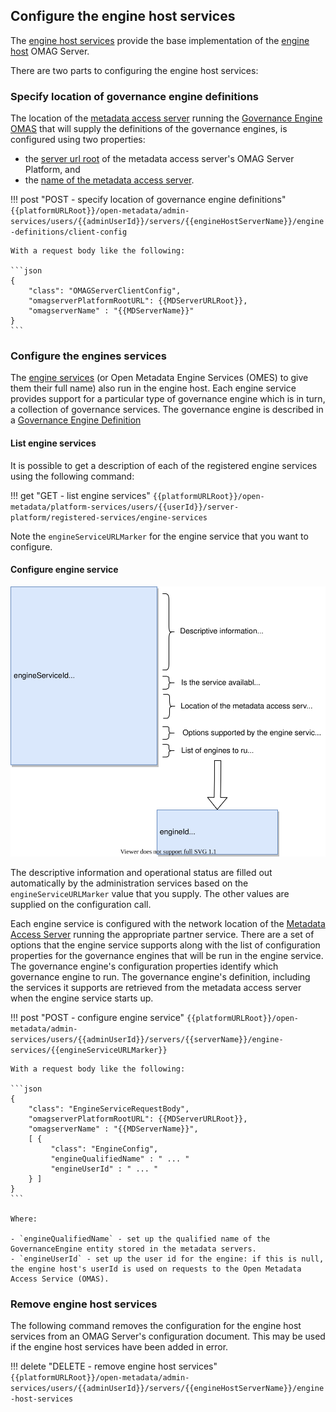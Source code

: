 <!-- SPDX-License-Identifier: CC-BY-4.0 -->
<!-- Copyright Contributors to the Egeria project. -->

## Configure the engine host services

The [engine host services](/services/engine-host-services) provide the base implementation of the [engine host](/concepts/engine-host) OMAG Server.

There are two parts to configuring the engine host services:

### Specify location of governance engine definitions

The location of the [metadata access server](/concepts/metadata-access-server) running the [Governance Engine OMAS](/services/omas/governance-engine) that will supply the definitions of the governance engines, is configured using two properties:

- the [server url root](/concepts/platform-url-root) of the metadata access server's OMAG Server Platform, and
- the [name of the metadata access server](/concepts/server-name).

!!! post "POST - specify location of governance engine definitions"
    ```
    {{platformURLRoot}}/open-metadata/admin-services/users/{{adminUserId}}/servers/{{engineHostServerName}}/engine-definitions/client-config
    ```

    With a request body like the following:

    ```json
    {
        "class": "OMAGServerClientConfig",
        "omagserverPlatformRootURL": {{MDServerURLRoot}},
        "omagserverName" : "{{MDServerName}}"
    }
    ```

### Configure the engines services

The [engine services](/services/omes) (or Open Metadata Engine Services (OMES) to give them their full name) also run in the engine host.  Each engine service provides support for a particular type of governance engine which is in turn, a collection of governance services.
The governance engine is described in a [Governance Engine Definition](/concepts/governance-engine-definition)

#### List engine services

It is possible to get a description of each of the registered engine services using the following command:

!!! get "GET - list engine services"
    ```
    {{platformURLRoot}}/open-metadata/platform-services/users/{{userId}}/server-platform/registered-services/engine-services
    ```

Note the `engineServiceURLMarker` for the engine service that you want to configure.

#### Configure engine service

![Configuration document contents for an integration service](/concepts/engine-service-config.svg)

The descriptive information and operational status are filled out automatically by the administration services based on the `engineServiceURLMarker` value that you supply. The other values are supplied on the configuration call.

Each engine service is configured with the network location of the [Metadata Access Server](/concepts/metadata-access-server) running the appropriate partner service. There are a set of options that the engine service supports along with the list of configuration properties for the governance engines that will be run in the engine service. The governance engine's configuration properties identify which governance engine to run. The governance engine's definition, including the services it supports are retrieved from the metadata access server when the engine service starts up.

!!! post "POST - configure engine service"
    ```
    {{platformURLRoot}}/open-metadata/admin-services/users/{{adminUserId}}/servers/{{serverName}}/engine-services/{{engineServiceURLMarker}}
    ```

    With a request body like the following:

    ```json
    {
        "class": "EngineServiceRequestBody",
        "omagserverPlatformRootURL": {{MDServerURLRoot}},
        "omagserverName" : "{{MDServerName}}",
        [ {
             "class": "EngineConfig",
             "engineQualifiedName" : " ... "             
             "engineUserId" : " ... "
        } ]
    }
    ```

    Where:

    - `engineQualifiedName` - set up the qualified name of the GovernanceEngine entity stored in the metadata servers.
    - `engineUserId` - set up the user id for the engine: if this is null, the engine host's userId is used on requests to the Open Metadata Access Service (OMAS).

### Remove engine host services

The following command removes the configuration for the engine host services from an OMAG Server's configuration document. This may be used if the engine host services have been added in error.

!!! delete "DELETE - remove engine host services"
    ```
    {{platformURLRoot}}/open-metadata/admin-services/users/{{adminUserId}}/servers/{{engineHostServerName}}/engine-host-services
    ```



